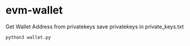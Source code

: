 # evm-wallet
Get Wallet Address from privatekeys
save privatekeys in private_keys.txt

```
python3 wallet.py
```

